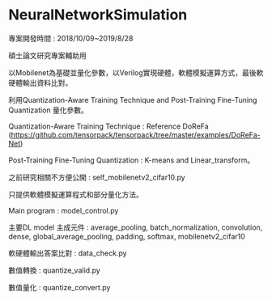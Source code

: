 # NeuralNetworkSimulation

專案開發時間 : 2018/10/09~2019/8/28

碩士論文研究專案輔助用

以Mobilenet為基礎並量化參數，以Verilog實現硬體，軟體模擬運算方式，最後軟硬體輸出資料比對。

利用Quantization-Aware Training Technique and Post-Training Fine-Tuning Quantization 量化參數。

Quantization-Aware Training Technique : Reference DoReFa 
(https://github.com/tensorpack/tensorpack/tree/master/examples/DoReFa-Net)

Post-Training Fine-Tuning Quantization : K-means and Linear_transform。

之前研究相關不方便公開 : self_mobilenetv2_cifar10.py

只提供軟體模擬運算程式和部分量化方法。 

Main program : model_control.py

主要DL model 主成元件 : average_pooling, batch_normalization, convolution, dense, global_average_pooling, padding, softmax, mobilenetv2_cifar10

軟硬體輸出答案比對 : data_check.py

數值轉換 : quantize_valid.py

數值量化 : quantize_convert.py

